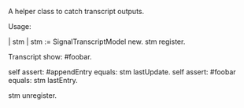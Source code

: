A helper class to catch transcript outputs.

Usage:

| stm |
stm := SignalTranscriptModel new.
stm register.

Transcript show: #foobar.

self assert: #appendEntry equals: stm lastUpdate.
self assert: #foobar equals: stm lastEntry.

stm unregister.